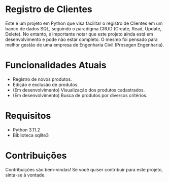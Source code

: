 # Registro de Clientes
Este é um projeto em Python que visa facilitar o registro de Clientes em um banco de dados SQL, seguindo o paradigma CRUD (Create, Read, Update, Delete). No entanto, é importante notar que este projeto ainda está em desenvolvimento e pode não estar completo.
O mesmo foi pensado para melhor gestão de uma empresa de Engenharia Civil (Prosegen Engenharia).
# Funcionalidades Atuais
* Registro de novos produtos.
* Edição e exclusão de produtos.
* (Em desenvolvimento) Visualização dos produtos cadastrados.
* (Em desenvolvimento) Busca de produtos por diversos critérios.
# Requisitos
* Python 3.11.2
* Biblioteca sqlite3
# Contribuições
Contribuições são bem-vindas! Se você quiser contribuir para este projeto, sinta-se à vontade.
